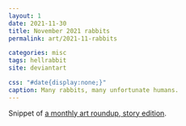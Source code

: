 ```yaml
---
layout: 1
date: 2021-11-30
title: November 2021 rabbits
permalink: art/2021-11-rabbits

categories: misc
tags: hellrabbit
site: deviantart

css: "#date{display:none;}"
caption: Many rabbits, many unfortunate humans.
---
```

Snippet of [a monthly art roundup, story edition](https://a-flyleaf.github.io/ygbtdm/gallery/roundups/2021-11).